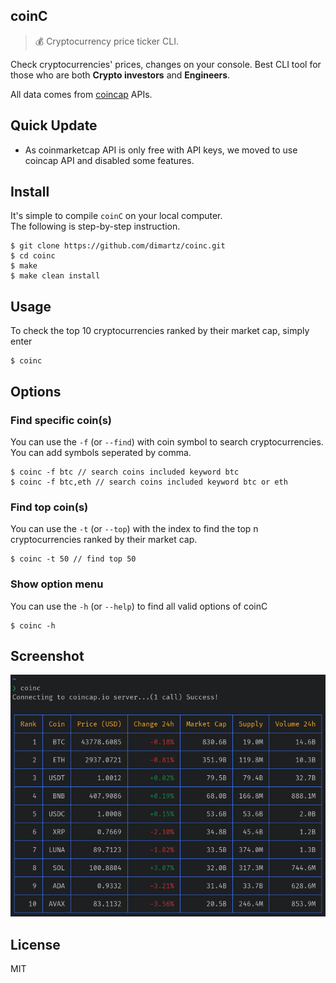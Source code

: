 ## coinC

> 💰 Cryptocurrency price ticker CLI.

Check cryptocurrencies' prices, changes on your console.
Best CLI tool for those who are both **Crypto investors** and **Engineers**.

All data comes from [coincap](https://coincap.io/) APIs.

## Quick Update
* As coinmarketcap API is only free with API keys, we moved to use coincap API and disabled some features.

## Install

It's simple to compile `coinC` on your local computer.  
The following is step-by-step instruction.

```
$ git clone https://github.com/dimartz/coinc.git
$ cd coinc
$ make
$ make clean install
```

## Usage

To check the top 10 cryptocurrencies ranked by their market cap, simply enter
```
$ coinc
```

## Options

### Find specific coin(s)

You can use the `-f` (or `--find`) with coin symbol to search cryptocurrencies. You can add symbols seperated by comma.

```
$ coinc -f btc // search coins included keyword btc
$ coinc -f btc,eth // search coins included keyword btc or eth
```

### Find top coin(s)

You can use the `-t` (or `--top`) with the index to find the top n cryptocurrencies ranked by their market cap.

```
$ coinc -t 50 // find top 50
```

### Show option menu

You can use the `-h` (or `--help`) to find all valid options of coinC

```
$ coinc -h
```

## Screenshot

<img src="https://raw.githubusercontent.com/dimartz/coinC/master/screenshot.png">

## License

MIT
